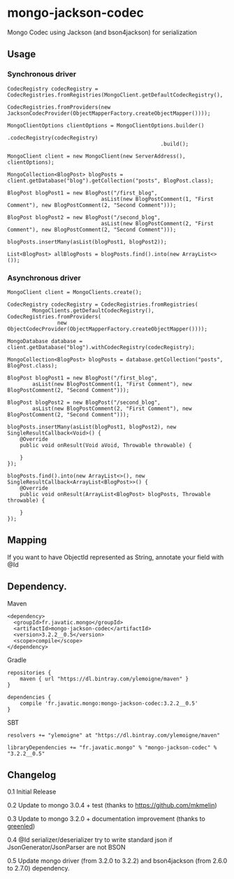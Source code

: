 # mongo-jackson-codec
Mongo Codec using Jackson (and bson4jackson) for serialization

Usage
------
### Synchronous driver

    CodecRegistry codecRegistry = CodecRegistries.fromRegistries(MongoClient.getDefaultCodecRegistry(),
                                                                 CodecRegistries.fromProviders(new JacksonCodecProvider(ObjectMapperFactory.createObjectMapper())));
    
    MongoClientOptions clientOptions = MongoClientOptions.builder()
                                                     .codecRegistry(codecRegistry)
                                                     .build();
    
    MongoClient client = new MongoClient(new ServerAddress(), clientOptions);
    
    MongoCollection<BlogPost> blogPosts = client.getDatabase("blog").getCollection("posts", BlogPost.class);
    
    BlogPost blogPost1 = new BlogPost("/first_blog",
                                  asList(new BlogPostComment(1, "First Comment"), new BlogPostComment(2, "Second Comment")));
    
    BlogPost blogPost2 = new BlogPost("/second_blog",
                                  asList(new BlogPostComment(2, "First Comment"), new BlogPostComment(2, "Second Comment")));
    
    blogPosts.insertMany(asList(blogPost1, blogPost2));
    
    List<BlogPost> allBlogPosts = blogPosts.find().into(new ArrayList<>());

### Asynchronous driver

    MongoClient client = MongoClients.create();

    CodecRegistry codecRegistry = CodecRegistries.fromRegistries(
            MongoClients.getDefaultCodecRegistry(), CodecRegistries.fromProviders(
                    new ObjectCodecProvider(ObjectMapperFactory.createObjectMapper())));

    MongoDatabase database = client.getDatabase("blog").withCodecRegistry(codecRegistry);

    MongoCollection<BlogPost> blogPosts = database.getCollection("posts", BlogPost.class);

    BlogPost blogPost1 = new BlogPost("/first_blog",
            asList(new BlogPostComment(1, "First Comment"), new BlogPostComment(2, "Second Comment")));

    BlogPost blogPost2 = new BlogPost("/second_blog",
            asList(new BlogPostComment(2, "First Comment"), new BlogPostComment(2, "Second Comment")));

    blogPosts.insertMany(asList(blogPost1, blogPost2), new SingleResultCallback<Void>() {
        @Override
        public void onResult(Void aVoid, Throwable throwable) {

        }
    });

    blogPosts.find().into(new ArrayList<>(), new SingleResultCallback<ArrayList<BlogPost>>() {
        @Override
        public void onResult(ArrayList<BlogPost> blogPosts, Throwable throwable) {

        }
    });

Mapping
--------
If you want to have ObjectId represented as String, annotate your field with @Id

Dependency.
------

Maven

    <dependency>
      <groupId>fr.javatic.mongo</groupId>
      <artifactId>mongo-jackson-codec</artifactId>
      <version>3.2.2__0.5</version>
      <scope>compile</scope>
    </dependency>

Gradle

    repositories {
        maven { url "https://dl.bintray.com/ylemoigne/maven" }
    }

    dependencies {
        compile 'fr.javatic.mongo:mongo-jackson-codec:3.2.2__0.5'
    }

SBT

    resolvers += "ylemoigne" at "https://dl.bintray.com/ylemoigne/maven"

    libraryDependencies += "fr.javatic.mongo" % "mongo-jackson-codec" % "3.2.2__0.5"

Changelog
----------
0.1 Initial Release

0.2 Update to mongo 3.0.4 + test (thanks to https://github.com/mkmelin)

0.3 Update to mongo 3.2.0 + documentation improvement (thanks to [greenled](https://github.com/greenled))

0.4 @Id serializer/deserializer try to write standard json if JsonGenerator/JsonParser are not BSON

0.5 Update mongo driver (from 3.2.0 to 3.2.2) and bson4jackson (from 2.6.0 to 2.7.0) dependency.
